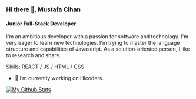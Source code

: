 ### Hi there 👋, Mustafa Cihan
#### Junior Full-Stack Developer
I'm an ambitious developer with a passion for software and technology. I'm very eager to learn new technologies. I'm trying to master the language structure and capabilities of Javascript. As a solution-oriented person, I like to research and share. 

Skills: REACT / JS / HTML / CSS

- 🔭 I’m currently working on Hicoders. 


[![My Github Stats](https://github-readme-stats.vercel.app/api?username=mustafa0cihan)](https://github.com/mustafa0cihan/github-readme-stats)

<!--
**mustafa0cihan/mustafa0cihan** is a ✨ _special_ ✨ repository because its `README.md` (this file) appears on your GitHub profile.

Here are some ideas to get you started:

- 🔭 I’m currently working on ...
- 🌱 I’m currently learning ...
- 👯 I’m looking to collaborate on ...
- 🤔 I’m looking for help with ...
- 💬 Ask me about ...
- 📫 How to reach me: ...
- 😄 Pronouns: ...
- ⚡ Fun fact: ...
-->
